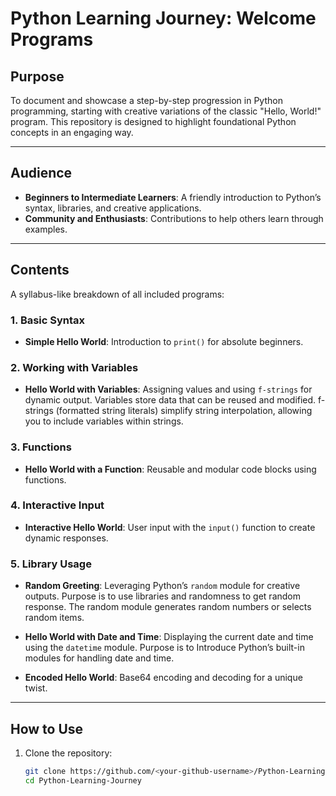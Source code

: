 # **Python Learning Journey: Welcome Programs**

## **Purpose**
To document and showcase a step-by-step progression in Python programming, starting with creative variations of the classic "Hello, World!" program. This repository is designed to highlight foundational Python concepts in an engaging way.

---

## **Audience**
- **Beginners to Intermediate Learners**: A friendly introduction to Python’s syntax, libraries, and creative applications.  
- **Community and Enthusiasts**: Contributions to help others learn through examples.

---

## **Contents**
A syllabus-like breakdown of all included programs:

### 1. **Basic Syntax**
- **Simple Hello World**: Introduction to `print()` for absolute beginners.

### 2. **Working with Variables**
- **Hello World with Variables**: Assigning values and using `f-strings` for dynamic output. Variables store data that can be reused and modified. f-strings (formatted string literals) simplify string interpolation, allowing you to include variables within strings.

### 3. **Functions**
- **Hello World with a Function**: Reusable and modular code blocks using functions.

### 4. **Interactive Input**
- **Interactive Hello World**: User input with the `input()` function to create dynamic responses.

### 5. **Library Usage**
- **Random Greeting**: Leveraging Python’s `random` module for creative outputs. Purpose is to use libraries and randomness to get random response. The random module generates random numbers or selects random items.
- **Hello World with Date and Time**: Displaying the current date and time using the `datetime` module. Purpose is to Introduce Python’s built-in modules for handling date and time.

- **Encoded Hello World**: Base64 encoding and decoding for a unique twist.
---

## **How to Use**
1. Clone the repository:  
   ```bash
   git clone https://github.com/<your-github-username>/Python-Learning-Journey.git
   cd Python-Learning-Journey
